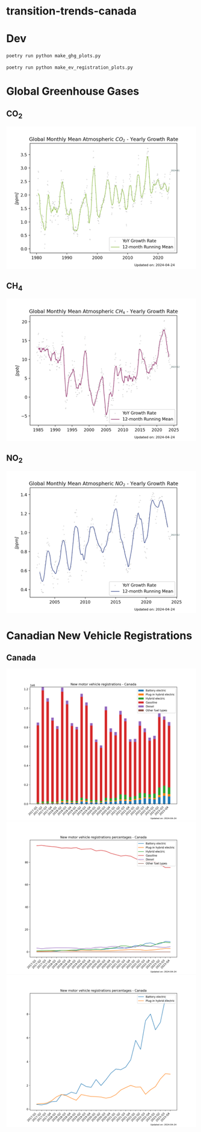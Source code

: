 # transition-trends-canada

# Dev

`poetry run python make_ghg_plots.py`

`poetry run python make_ev_registration_plots.py`


# Global Greenhouse Gases

## CO<sub>2</sub>
![co2](plots/co2.png)

## CH<sub>4</sub>
![co2](plots/ch4.png)

## NO<sub>2</sub>
![co2](plots/no2.png)

# Canadian New Vehicle Registrations

## Canada
![canada](plots/new_vehicle_registrations/canada_fuel_types.png)
![canada](plots/new_vehicle_registrations/canada_fuel_types_percentages.png)
![canada](plots/new_vehicle_registrations/canada_evs_percentages.png)
